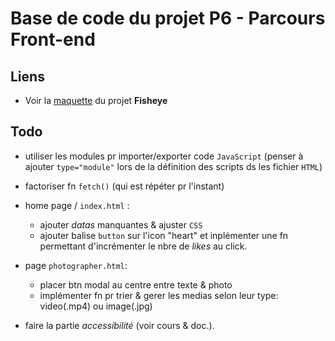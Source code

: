 # Base de code du projet P6 - Parcours Front-end

## Liens

* Voir la [maquette](https://www.figma.com/file/Q3yNeD7WTK9QHDldg9vaRl/UI-Design-FishEye-FR?node-id=0%3A1) du projet **Fisheye**

## Todo

* utiliser les modules pr importer/exporter code `JavaScript` (penser à ajouter `type="module"` lors de la définition des scripts ds les fichier `HTML`)

* factoriser fn `fetch()` (qui est répéter pr l'instant)

* home page / `index.html` : 

  * ajouter *datas* manquantes & ajuster `CSS`
  * ajouter balise `button` sur l'icon "heart" et inplémenter une fn permettant d'incrémenter le nbre de *likes* au click.

* page `photographer.html`: 

  * placer btn modal au centre entre texte & photo
  * implémenter fn pr trier & gerer les medias selon leur type: video(.mp4) ou image(.jpg)

* faire la partie *accessibilité* (voir cours & doc.).
